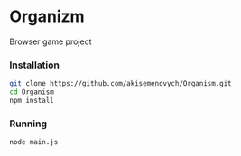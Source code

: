 # Organizm
Browser game project

### Installation
```bash
git clone https://github.com/akisemenovych/Organism.git
cd Organism
npm install
```

### Running
```bash
node main.js
```
